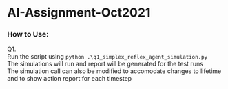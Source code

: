 # AI-Assignment-Oct2021

### How to Use:
Q1.<br>
Run the script using ```python .\q1_simplex_reflex_agent_simulation.py```<br>
The simulations will run and report will be generated for the test runs<br>
The simulation call can also be modified to accomodate changes to lifetime and to show action report for each timestep<br>

